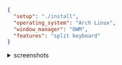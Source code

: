 ```json
{
  "setup": "./install",
  "operating_system": "Arch Linux",
  "window_manager": "DWM",
  "features": "split keyboard"
}
```

<details>
    <summary>screenshots</summary>

<img src="https://raw.githubusercontent.com/ubhattac/assets/master/keymap.png"/>

<img src="https://raw.githubusercontent.com/ubhattac/assets/master/img/combine_image2.png"/>

</details>
